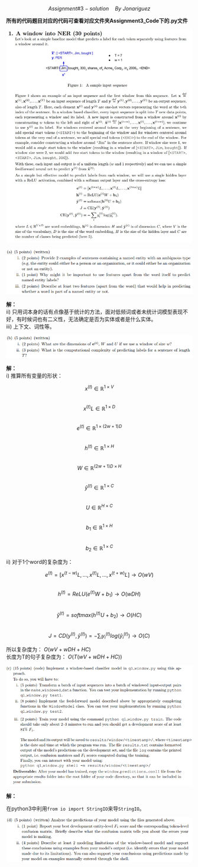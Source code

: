 $$ Assignment\#3 -solution\quad By\ Jonariguez$$  

**所有的代码题目对应的代码可查看对应文件夹Assignment3_Code下的.py文件**  

![1](Assignment3-img/1.jpg)  

![1a](Assignment3-img/1a.jpg)  

**解：**  
ii) 只用词本身的话有点像基于统计的方法，面对低频词或者未统计词模型表现不好，有时候词也有二义性，无法确定是否为实体或者是什么实体。  
iii) 上下文、词性等。  


![1b](Assignment3-img/1b.jpg)  

**解：**  
i) 推算所有变量的形状：  

$$ x^{(t)}\in \mathbb{R}^{1\times V} $$  
$$ x^{(t)}L\in \mathbb{R}^{1\times D} $$  
$$ e^{(t)}\in \mathbb{R}^{1\times (2w+1)D} $$  
$$ h^{(t)}\in \mathbb{R}^{1\times H} $$  
$$ W \in \mathbb{R}^{(2w+1)D\times H} $$  
$$ \hat{y}^{(t)}\in \mathbb{R}^{1\times C} $$  
$$ U\in \mathbb{R}^{H\times C} $$  
$$ b_1\in \mathbb{R}^{1\times H} $$  
$$ b_2\in \mathbb{R}^{1\times C} $$  

ii) 对于1个word的复杂度为：  

$$ e^{(t)}=[x^{(t-w)}L,...,x^{(t)}L,...,x^{(t+w)}L]\rightarrow O(wV) $$  
$$ h^{(t)}=ReLU(e^{(t)}W+b_1)\rightarrow O(wDH)$$  
$$ \hat{y}^{(t)}=softmax(h^{(t)}U+b_2)\rightarrow O(HC)$$  
$$ J=CD(y^{(t)},\hat{y}^{(t)})=-\sum_{i}{y_i^{(t)}log(\hat{y}_i^{(t)})} \rightarrow O(C)$$  

所以复杂度为：  $O(wV+wDH+HC)$  
长度为T的句子复杂度为： $O(T(wV+wDH+HC))$   

![1c](Assignment3-img/1c.jpg)  

**解：**  

在python3中利用`from io import StringIO`来导`StringIO`。

![1d](Assignment3-img/1d.jpg)  


